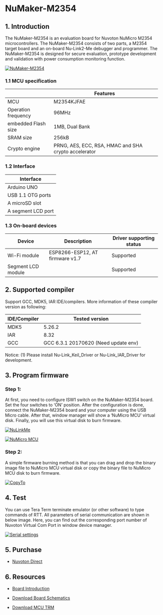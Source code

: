 # NuMaker-M2354
## 1. Introduction
The NuMaker-M2354 is an evaluation board for Nuvoton NuMicro M2354 microcontrollers. The NuMaker-M2354 consists of two parts, a M2354 target board and an on-board Nu-Link2-Me debugger and programmer. The NuMaker-M2354 is designed for secure evaluation, prototype development and validation with power consumption monitoring function.

[![NuMaker-M2354](https://i.imgur.com/uncXX0g.jpg "NuMaker-M2354")](https://i.imgur.com/uncXX0g.jpg "NuMaker-M2354")

### 1.1 MCU specification

|  | Features |
| -- | -- |
| MCU | M2354KJFAE |
| Operation frequency | 96MHz |
| embedded Flash size | 1MB, Dual Bank |
| SRAM size | 256kB |
| Crypto engine | PRNG, AES, ECC, RSA, HMAC and SHA crypto accelerator |

### 1.2 Interface

| Interface |
| -- |
| Arduino UNO |
| USB 1.1 OTG ports |
| A microSD slot |
| A segment LCD port |

### 1.3 On-board devices

| Device | Description | Driver supporting status |
| -- | -- | -- |
|Wi-Fi module| ESP8266-ESP12, AT firmware v1.7 | Supported |
|Segment LCD module| | Supported |

## 2. Supported compiler
Support GCC, MDK5, IAR IDE/compilers. More information of these compiler version as following:

| IDE/Compiler  | Tested version                    |
| ---------- | ------------------------------------ |
| MDK5       | 5.26.2                               |
| IAR        | 8.32                                 |
| GCC        | GCC 6.3.1 20170620 (Need update env) |

Notice: 
(1) Please install Nu-Link_Keil_Driver or Nu-Link_IAR_Driver for development.

## 3. Program firmware
### Step 1:
At first, you need to configure ISW1 switch on the NuMaker-M2354 board. Set the four switches to ‘ON’ position. After the configuration is done, connect the NuMaker-M2354 board and your computer using the USB Micro cable. After that, window manager will show a ‘NuMicro MCU’ virtual disk. Finally, you will use this virtual disk to burn firmware.

[![NuLinkMe](https://i.imgur.com/us0Fhhu.png "NuLinkMe")](https://i.imgur.com/us0Fhhu.png "NuLinkMe")

[![NuMicro MCU](https://i.imgur.com/lWnNtpM.png "NuMicro MCU")](https://i.imgur.com/lWnNtpM.png "NuMicro MCU")

### Step 2:
A simple firmware burning method is that you can drag and drop the binary image file to NuMicro MCU virtual disk or copy the binary file to NuMicro MCU disk to burn firmware.

[![CopyTo](https://i.imgur.com/6NfGS7m.png "CopyTo")](https://i.imgur.com/6NfGS7m.png "CopyTo")

## 4. Test
You can use Tera Term terminate emulator (or other software) to type commands of RTT. All parameters of serial communication are shown in below image. Here, you can find out the corresponding port number of Nuvoton Virtual Com Port in window device manager.

[![Serial settings](https://i.imgur.com/5NYuSNM.png "Serial settings")](https://i.imgur.com/5NYuSNM.png "Serial settings")

## 5. Purchase
* [Nuvoton Direct][1]

## 6. Resources
* [Board Introduction][2]
* [Download Board Schematics][3]
* [Download MCU TRM][4]

  [1]: https://direct.nuvoton.com/en/numaker-m2354
  [2]: https://www.nuvoton.com/board/numaker-m2354/index.html
  [3]: https://www.nuvoton.com/resource-download.jsp?tp_GUID=HL1020201102161956
  [4]: https://www.nuvoton.com/resource-download.jsp?tp_GUID=DA05-M2354
